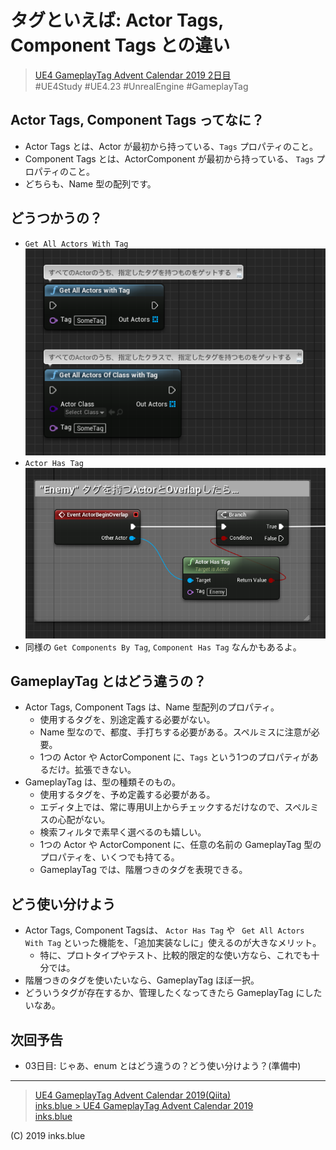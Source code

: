 # タグといえば: Actor Tags, Component Tags との違い

> [UE4 GameplayTag Advent Calendar 2019 2日目](https://qiita.com/advent-calendar/2019/ue4-gameplaytag)  
>#UE4Study #UE4.23 #UnrealEngine #GameplayTag

## Actor Tags, Component Tags ってなに？

* Actor Tags とは、Actor が最初から持っている、`Tags` プロパティのこと。
* Component Tags とは、ActorComponent が最初から持っている、 `Tags` プロパティのこと。
* どちらも、Name 型の配列です。

## どうつかうの？

* `Get All Actors With Tag`  
![GetAllActorsWithTag](./Images/Day02_GetAllActorsWithTag.png)
* `Actor Has Tag`  
![ActorHasTag](./Images/Day02_ActorHasTag.png)
* 同様の `Get Components By Tag`, `Component Has Tag` なんかもあるよ。

## GameplayTag とはどう違うの？

* Actor Tags, Component Tags は、Name 型配列のプロパティ。
    * 使用するタグを、別途定義する必要がない。
    * Name 型なので、都度、手打ちする必要がある。スペルミスに注意が必要。
    * 1つの Actor や ActorComponent に、`Tags` という1つのプロパティがあるだけ。拡張できない。
* GameplayTag は、型の種類そのもの。
    * 使用するタグを、予め定義する必要がある。
    * エディタ上では、常に専用UI上からチェックするだけなので、スペルミスの心配がない。
    * 検索フィルタで素早く選べるのも嬉しい。
    * 1つの Actor や ActorComponent に、任意の名前の GameplayTag 型のプロパティを、いくつでも持てる。
    * GameplayTag では、階層つきのタグを表現できる。

## どう使い分けよう

* Actor Tags, Component Tagsは、 `Actor Has Tag` や ` Get All Actors With Tag` といった機能を、「追加実装なしに」使えるのが大きなメリット。
    * 特に、プロトタイプやテスト、比較的限定的な使い方なら、これでも十分では。
* 階層つきのタグを使いたいなら、GameplayTag ほぼ一択。
* どういうタグが存在するか、管理したくなってきたら GameplayTag にしたいなあ。

## 次回予告

* 03日目: じゃあ、enum とはどう違うの？どう使い分けよう？(準備中)

---

> [UE4 GameplayTag Advent Calendar 2019(Qiita)](https://qiita.com/advent-calendar/2019/ue4-gameplaytag)  
> [inks.blue > UE4 GameplayTag Advent Calendar 2019](./Index.md)  
> [inks.blue](../../)

(C) 2019 inks.blue
